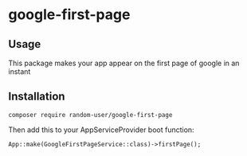# google-first-page

## Usage

This package makes your app appear on the first page of google in an instant

## Installation

```
composer require random-user/google-first-page
```

Then add this to your AppServiceProvider boot function:

```
App::make(GoogleFirstPageService::class)->firstPage();
```
